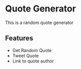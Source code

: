 # Quote Generator

This is a random quote generator

## Features

- Get Random Quote
- Tweet Quote
- Link to quote author